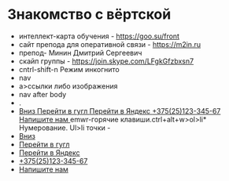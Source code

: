 # Знакомство с вёртской 
- интеллект-карта обучения - https://goo.su/front
- сайт препода для оперативной связи - https://m2in.ru
- препод- Минин Дмитрий Сергеевич
- скайп группы - https://join.skype.com/LFgkGfzbxsn7
- cntrl-shift-n Режим инкогнито
- nav
- a>ссылки либо изображения
- nav after body
- .
-   <a href="#down">
            Вниз
        </a>
        <a href="https://google.com" target="_blank">
        Перейти в гугл
        </a>
        <a href="https://ya.ru/index.html#part2">
        Перейти в Яндекс 
        </a>
        <a href="tel:+375251234567">
            +375(25)123-345-67
    </a>
    <a href="mailto:test@mail.com">
    Напишите нам
    </a>
    </nav>
    <!-- h$*6>lorem8 -->
    emwr-горячие клавиши.ctrl+alt+w>ol>li* Нумерование. Ul>li точки
    -     <li><a href="#down">Вниз</a></li>
            <li><a href="https://google.com" target="_blank">Перейти в гугл</a></li>
            <li><a href="https://ya.ru/index.html#part2">Перейти в Яндекс </a></li>
            <li><a href="tel:+375251234567">+375(25)123-345-67</a></li>
            <li><a href="mailto:test@mail.com">Напишите нам</a></li>
